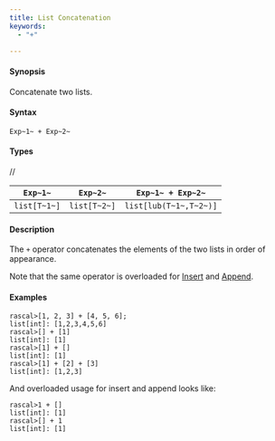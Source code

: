```yaml
---
title: List Concatenation
keywords:
  - "+"

---
```


#### Synopsis

Concatenate two lists.

#### Syntax

`Exp~1~ + Exp~2~`

#### Types

//

| `Exp~1~`     |  `Exp~2~`     | `Exp~1~ + Exp~2~`       |
| --- | --- | --- |
| `list[T~1~]` |  `list[T~2~]` | `list[lub(T~1~,T~2~)]`  |



#### Description

The `+` operator concatenates the elements of the two lists in order of appearance. 

Note that the same operator is overloaded for [Insert](../../../../../Rascal/Expressions/Values/List/Insert/) and [Append](../../../../../Rascal/Expressions/Values/List/Append/).

#### Examples


```rascal-shell 
rascal>[1, 2, 3] + [4, 5, 6];
list[int]: [1,2,3,4,5,6]
rascal>[] + [1]
list[int]: [1]
rascal>[1] + []
list[int]: [1]
rascal>[1] + [2] + [3]
list[int]: [1,2,3]
```

And overloaded usage for insert and append looks like:

```rascal-shell 
rascal>1 + []
list[int]: [1]
rascal>[] + 1
list[int]: [1]
```


